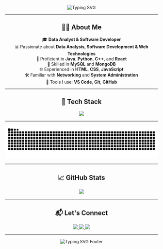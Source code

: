 <p align="center">
  <img src="https://readme-typing-svg.demolab.com?font=Fira+Code&size=26&pause=1000&color=00FFF0&center=true&vCenter=true&width=600&lines=Hi+I'm+Mohammad+Ghaleb+Banat;Data+Analyst+%26+Developer;Welcome+to+my+GitHub+Profile!" alt="Typing SVG" />
</p>

---

<h2 align="center">👨‍💻 About Me</h2>

<div align="center">

🎓 **Data Analyst & Software Developer**  
📊 Passionate about **Data Analysis, Software Development & Web Technologies**  
🧠 Proficient in **Java**, **Python**, **C++**, and **React**  
💾 Skilled in **MySQL** and **MongoDB**  
🌐 Experienced in **HTML**, **CSS**, **JavaScript**  
🛠️ Familiar with **Networking** and **System Administration**  
🔧 Tools I use: **VS Code**, **Git**, **GitHub**

</div>

---

<h2 align="center">🚀 Tech Stack</h2>

<p align="center">
  <img src="https://skillicons.dev/icons?i=java,python,cpp,mysql,mongodb,html,css,js,react,vscode,git,github" />
</p>

---

<p align="center">
  <img src="https://raw.githubusercontent.com/ahmedaldarabee/ahmedaldarabee/output/github-contribution-grid-snake.svg" alt="snake animation"/>
</p>

---

<h2 align="center">📈 GitHub Stats</h2>

<p align="center">
  <img src="https://github-profile-summary-cards.vercel.app/api/cards/profile-details?username=MohammadGhalebBanat&theme=tokyonight" />
</p>

---

<h2 align="center">📬 Let's Connect</h2>

<p align="center">
  <a href="mailto:m.ghaleb@example.com">
    <img src="https://img.shields.io/badge/Gmail-D14836?style=for-the-badge&logo=gmail&logoColor=white"/>
  </a>
  <a href="https://www.linkedin.com/in/mohammad-banat-404925344ظ" target="_blank">
    <img src="https://img.shields.io/badge/LinkedIn-0077B5?style=for-the-badge&logo=linkedin&logoColor=white"/>
  </a>
  <a href="https://github.com/MohammadGhalebBanat">
    <img src="https://img.shields.io/badge/GitHub-181717?style=for-the-badge&logo=github&logoColor=white"/>
  </a>
</p>

---

<p align="center">
  <img src="https://readme-typing-svg.demolab.com?font=Fira+Code&size=23&pause=1100&color=00FFF0&center=true&vCenter=true&width=600&lines=Thanks+for+visiting+my+GitHub+profile!" alt="Typing SVG Footer" />
</p>
